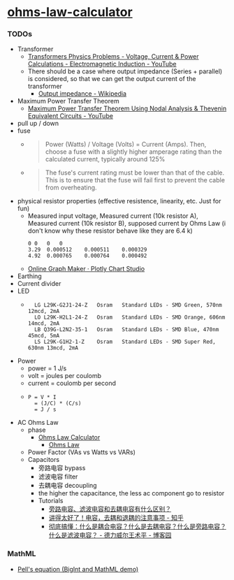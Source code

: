 [ohms-law-calculator](https://dirkarnez.github.io/ohms-law-calculator)
======================================================================
### TODOs
- Transformer
    - [Transformers Physics Problems - Voltage, Current & Power Calculations - Electromagnetic Induction - YouTube](https://www.youtube.com/watch?v=GJm-FOMeG4E)
    - There should be a case where output impedance (Series + parallel) is considered, so that we can get the output current of the transformer
        - [Output impedance - Wikipedia](https://en.wikipedia.org/wiki/Output_impedance)
- Maximum Power Transfer Theorem
    - [Maximum Power Transfer Theorem Using Nodal Analysis & Thevenin Equivalent Circuits - YouTube](https://www.youtube.com/watch?v=8CA6ZNXgI-Y&list=PL0o_zxa4K1BV9E-N8tSExU1djL6slnjbL&index=41)
- pull up / down
- fuse
    - > Power (Watts) / Voltage (Volts) = Current (Amps). Then, choose a fuse with a slightly higher amperage rating than the calculated current, typically around 125%
    - > The fuse's current rating must be lower than that of the cable. This is to ensure that the fuse will fail first to prevent the cable from overheating.
- physical resistor properties (effective resistence, linearity, etc. Just for fun)
    - Measured input voltage, Measured current (10k resistor A), Measured current (10k resistor B), supposed current by Ohms Law (i don't know why these resistor behave like they are 6.4 k)
      ```csv
      0	0	0	0
      3.29	0.000512	0.000511	0.000329
      4.92	0.000765	0.000764	0.000492
      ```
    - [Online Graph Maker · Plotly Chart Studio](https://chart-studio.plotly.com/create/#/)
- Earthing
 - Current divider
- LED
    - ```
        LG L29K-G2J1-24-Z	Osram	Standard LEDs - SMD Green, 570nm 12mcd, 2mA
        LO L29K-H2L1-24-Z	Osram	Standard LEDs - SMD Orange, 606nm 14mcd, 2mA
        LB Q39G-L2N2-35-1	Osram	Standard LEDs - SMD Blue, 470nm 45mcd, 5mA
        LS L29K-G1H2-1-Z	Osram	Standard LEDs - SMD Super Red, 630nm 13mcd, 2mA
      ```
- Power
    - power = 1 J/s
    - volt = joules per coulomb
    - current = coulomb per second
    - ```
      P = V * I
        = (J/C) * (C/s)
        = J / s
      ```
- AC Ohms Law
    - phase
        - [Ohms Law Calculator](https://www.rapidtables.com/calc/electric/ohms-law-calculator.html)
            - [Ohms Law](https://www.rapidtables.com/electric/ohms-law.html)
    - Power Factor (VAs vs Watts vs VARs)
    - Capacitors
        - 旁路电容 bypass
        - 滤波电容 filter
        - 去耦电容 decoupling
        - the higher the capacitance, the less ac component go to resistor
        - Tutorials
            - [旁路电容、滤波电容和去耦电容有什么区别？](https://mp.weixin.qq.com/s/dNTULzZ8kDyBgv3e7Tl67A)
            - [讲得太好了！电容，去耦和退耦的注意事项 - 知乎](https://zhuanlan.zhihu.com/p/578977243)
            - [彻底搞懂：什么是耦合电容？什么是去耦电容？什么是旁路电容？什么是滤波电容？ - 德力威尔王术平 - 博客园](https://www.cnblogs.com/deliweier-wangshuping/p/16127284.html)
  
### MathML
- [Pell's equation (BigInt and MathML demo)](https://people.igalia.com/fwang/pell-bigint-mathml/)
